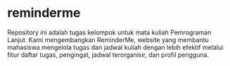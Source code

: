 # reminderme
Repository ini adalah tugas kelompok untuk mata kuliah Pemrograman Lanjut. Kami mengembangkan ReminderMe, website yang membantu mahasiswa mengelola tugas dan jadwal kuliah dengan lebih efektif melalui fitur daftar tugas, pengingat, jadwal terorganisir, dan profil pengguna.
